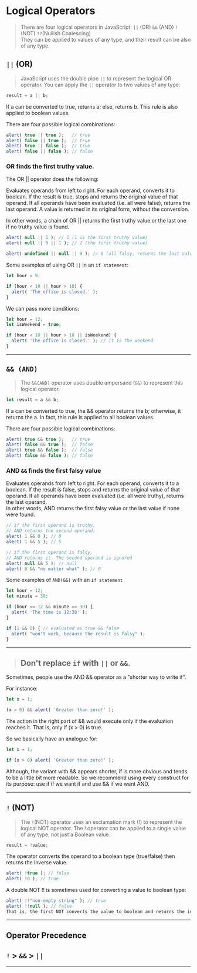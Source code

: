 # Logical Operators
> There are four logical operators in JavaScript: `||` (OR) `&&` (AND) `!` (NOT) `??`(Nullish Coalescing) <br>
> They can be applied to values of any type, and their result can be also of any type.

## `||` (OR)
>JavaScript uses the double pipe `||` to represent the logical OR operator. You can apply the `||` operator to two values of any type:

```js
result = a || b;
```
If a can be converted to true, returns a; else, returns b. This rule is also applied to boolean values.

There are four possible logical combinations:
```js
alert( true || true );   // true
alert( false || true );  // true
alert( true || false );  // true
alert( false || false ); // false
```
### OR finds the first truthy value.

The OR || operator does the following:

Evaluates operands from left to right.
For each operand, converts it to boolean. If the result is true, stops and returns the original value of that operand.
If all operands have been evaluated (i.e. all were false), returns the last operand.
A value is returned in its original form, without the conversion.

In other words, a chain of OR || returns the first truthy value or the last one if no truthy value is found.

```js alert( 1 || 0 ); // 1 (1 is truthy)
alert( null || 1 ); // 1 (1 is the first truthy value)
alert( null || 0 || 1 ); // 1 (the first truthy value)

alert( undefined || null || 0 ); // 0 (all falsy, returns the last value)
```
Some examples of using OR `||` in an `if statement`:

```js
let hour = 9;

if (hour < 10 || hour > 18) {
  alert( 'The office is closed.' );
}
```
We can pass more conditions:
```js
let hour = 12;
let isWeekend = true;

if (hour < 10 || hour > 18 || isWeekend) {
  alert( 'The office is closed.' ); // it is the weekend
}
```
---
## `&& (AND)`
> The  `&&(AND)` operator  uses double ampersand (`&&`) to represent this logical operator.

```js
let result = a && b;
```

If a can be converted to true, the && operator returns the b; otherwise, it returns the a. In fact, this rule is applied to all boolean values.

There are four possible logical combinations: 
```js
alert( true && true );   // true
alert( false && true );  // false
alert( true && false );  // false
alert( false && false ); // false
```

### AND `&&` finds the first falsy value
Evaluates operands from left to right.
For each operand, converts it to a boolean. If the result is false, stops and returns the original value of that operand.
If all operands have been evaluated (i.e. all were truthy), returns the last operand.<br>
In other words, AND returns the first falsy value or the last value if none were found.

```js
// if the first operand is truthy,
// AND returns the second operand:
alert( 1 && 0 ); // 0
alert( 1 && 5 ); // 5

// if the first operand is falsy,
// AND returns it. The second operand is ignored
alert( null && 5 ); // null
alert( 0 && "no matter what" ); // 0
```

Some examples of `AND(&&)` with an `if statement`

```js
let hour = 12;
let minute = 30;

if (hour == 12 && minute == 30) {
  alert( 'The time is 12:30' );
}
```
```js
if (1 && 0) { // evaluated as true && false
  alert( "won't work, because the result is falsy" );
}
```
---
> ## Don't replace `if` with `||` or `&&`.


Sometimes, people use the AND && operator as a "shorter way to write if".

For instance:

```js
let x = 1;

(x > 0) && alert( 'Greater than zero!' );
```
The action in the right part of && would execute only if the evaluation reaches it. That is, only if (x > 0) is true.

So we basically have an analogue for:
```js
let x = 1;

if (x > 0) alert( 'Greater than zero!' );
```
Although, the variant with && appears shorter, if is more obvious and tends to be a little bit more readable. So we recommend using every construct for its purpose: use if if we want if and use && if we want AND.

---

## `!` (NOT)

>The `!`(NOT) operator uses an exclamation mark (!) to represent the logical NOT operator. The ! operator can be applied to a single value of any type, not just a Boolean value.

```js
result = !value;
```
The operator converts the operand to a boolean type (true/false) then returns the inverse value.
```js
alert( !true ); // false
alert( !0 ); // true
```
A double NOT !! is sometimes used for converting a value to boolean type:
```js
alert( !!"non-empty string" ); // true
alert( !!null ); // false
That is, the first NOT converts the value to boolean and returns the inverse, and the second NOT inverses it again. 
```
---

## Operator Precedence

## `!` > `&&` > `||`
---